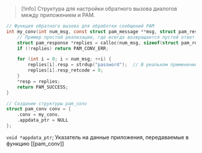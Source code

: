 
> [!info] 
> Структура для настройки обратного вызова диалогов между приложением и PAM.

```c
// Функция обратного вызова для обработки сообщений PAM
int my_conv(int num_msg, const struct pam_message **msg, struct pam_response **resp, void *appdata_ptr) {
    // Пример простой реализации, где всегда возвращается пустой ответ
    struct pam_response *replies = calloc(num_msg, sizeof(struct pam_response));
    if (!replies) return PAM_CONV_ERR;

    for (int i = 0; i < num_msg; ++i) {
        replies[i].resp = strdup("password");  // В реальном применении используйте безопасные методы
        replies[i].resp_retcode = 0;
    }
    *resp = replies;
    return PAM_SUCCESS;
}

// Создание структуры pam_conv
struct pam_conv conv = {
    .conv = my_conv,
    .appdata_ptr = NULL
};
```


`void *appdata_ptr`; Указатель на данные приложения, передаваемые в функцию [[pam_conv]]
